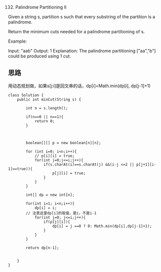 132. Palindrome Partitioning II

Given a string s, partition s such that every substring of the partition is a palindrome.

Return the minimum cuts needed for a palindrome partitioning of s.

Example:

Input: "aab"
Output: 1
Explanation: The palindrome partitioning ["aa","b"] could be produced using 1 cut.



## 思路
用动态规划做，如果s[j:i]是回文串的话，dp[i]=Math.min(dp[i], dp[j-1]+1)



```
class Solution {
    public int minCut(String s) {
        
        int n = s.length();
        
        if(n==0 || n==1){
            return 0;
        }
        
     
        
        boolean[][] p = new boolean[n][n];
        
        for (int i=0; i<n;i++){
            // p[i][i] = true;
            for(int j=0;j<=i;j++){
                if(s.charAt(i)==s.charAt(j) &&(i-j <=2 || p[j+1][i-1]==true)){
                    p[j][i] = true;
                }
            }
        }
        
        int[] dp = new int[n];
        
        for(int i=1; i<n;i++){
            dp[i] = i;
        // 注意这里dp[i]的取值，是i，不是i-1
            for(int j=0; j<=i;j++){
                if(p[j][i]){
                    dp[i] = j ==0 ? 0: Math.min(dp[i],dp[j-1]+1);
                }
            }
        }
        
        return dp[n-1];
        
        
    }
}

```
